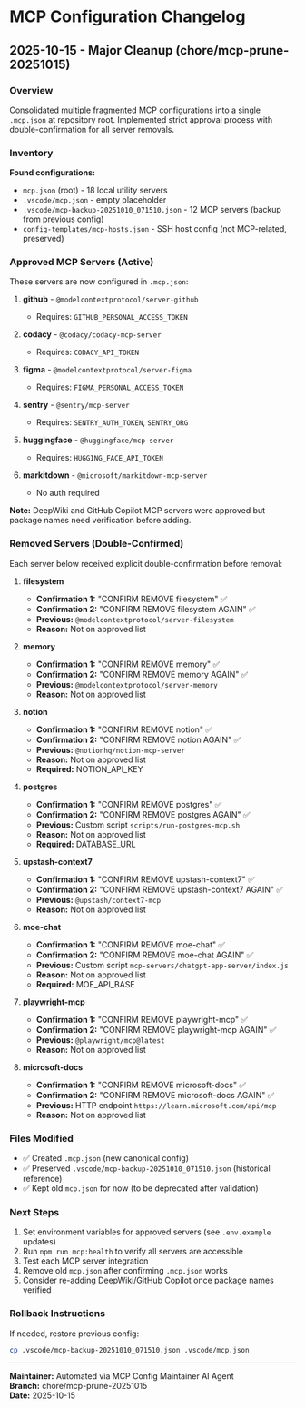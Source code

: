 # MCP Configuration Changelog

## 2025-10-15 - Major Cleanup (chore/mcp-prune-20251015)

### Overview
Consolidated multiple fragmented MCP configurations into a single `.mcp.json` at repository root.
Implemented strict approval process with double-confirmation for all server removals.

### Inventory
**Found configurations:**
- `mcp.json` (root) - 18 local utility servers
- `.vscode/mcp.json` - empty placeholder
- `.vscode/mcp-backup-20251010_071510.json` - 12 MCP servers (backup from previous config)
- `config-templates/mcp-hosts.json` - SSH host config (not MCP-related, preserved)

### Approved MCP Servers (Active)
These servers are now configured in `.mcp.json`:

1. **github** - `@modelcontextprotocol/server-github`
   - Requires: `GITHUB_PERSONAL_ACCESS_TOKEN`
   
2. **codacy** - `@codacy/codacy-mcp-server`
   - Requires: `CODACY_API_TOKEN`
   
3. **figma** - `@modelcontextprotocol/server-figma`
   - Requires: `FIGMA_PERSONAL_ACCESS_TOKEN`
   
4. **sentry** - `@sentry/mcp-server`
   - Requires: `SENTRY_AUTH_TOKEN`, `SENTRY_ORG`
   
5. **huggingface** - `@huggingface/mcp-server`
   - Requires: `HUGGING_FACE_API_TOKEN`
   
6. **markitdown** - `@microsoft/markitdown-mcp-server`
   - No auth required

**Note:** DeepWiki and GitHub Copilot MCP servers were approved but package names need verification before adding.

### Removed Servers (Double-Confirmed)

Each server below received explicit double-confirmation before removal:

1. **filesystem** 
   - **Confirmation 1:** "CONFIRM REMOVE filesystem" ✅
   - **Confirmation 2:** "CONFIRM REMOVE filesystem AGAIN" ✅
   - **Previous:** `@modelcontextprotocol/server-filesystem`
   - **Reason:** Not on approved list

2. **memory**
   - **Confirmation 1:** "CONFIRM REMOVE memory" ✅
   - **Confirmation 2:** "CONFIRM REMOVE memory AGAIN" ✅
   - **Previous:** `@modelcontextprotocol/server-memory`
   - **Reason:** Not on approved list

3. **notion**
   - **Confirmation 1:** "CONFIRM REMOVE notion" ✅
   - **Confirmation 2:** "CONFIRM REMOVE notion AGAIN" ✅
   - **Previous:** `@notionhq/notion-mcp-server`
   - **Reason:** Not on approved list
   - **Required:** NOTION_API_KEY

4. **postgres**
   - **Confirmation 1:** "CONFIRM REMOVE postgres" ✅
   - **Confirmation 2:** "CONFIRM REMOVE postgres AGAIN" ✅
   - **Previous:** Custom script `scripts/run-postgres-mcp.sh`
   - **Reason:** Not on approved list
   - **Required:** DATABASE_URL

5. **upstash-context7**
   - **Confirmation 1:** "CONFIRM REMOVE upstash-context7" ✅
   - **Confirmation 2:** "CONFIRM REMOVE upstash-context7 AGAIN" ✅
   - **Previous:** `@upstash/context7-mcp`
   - **Reason:** Not on approved list

6. **moe-chat**
   - **Confirmation 1:** "CONFIRM REMOVE moe-chat" ✅
   - **Confirmation 2:** "CONFIRM REMOVE moe-chat AGAIN" ✅
   - **Previous:** Custom script `mcp-servers/chatgpt-app-server/index.js`
   - **Reason:** Not on approved list
   - **Required:** MOE_API_BASE

7. **playwright-mcp**
   - **Confirmation 1:** "CONFIRM REMOVE playwright-mcp" ✅
   - **Confirmation 2:** "CONFIRM REMOVE playwright-mcp AGAIN" ✅
   - **Previous:** `@playwright/mcp@latest`
   - **Reason:** Not on approved list

8. **microsoft-docs**
   - **Confirmation 1:** "CONFIRM REMOVE microsoft-docs" ✅
   - **Confirmation 2:** "CONFIRM REMOVE microsoft-docs AGAIN" ✅
   - **Previous:** HTTP endpoint `https://learn.microsoft.com/api/mcp`
   - **Reason:** Not on approved list

### Files Modified
- ✅ Created `.mcp.json` (new canonical config)
- ✅ Preserved `.vscode/mcp-backup-20251010_071510.json` (historical reference)
- ✅ Kept old `mcp.json` for now (to be deprecated after validation)

### Next Steps
1. Set environment variables for approved servers (see `.env.example` updates)
2. Run `npm run mcp:health` to verify all servers are accessible
3. Test each MCP server integration
4. Remove old `mcp.json` after confirming `.mcp.json` works
5. Consider re-adding DeepWiki/GitHub Copilot once package names verified

### Rollback Instructions
If needed, restore previous config:
```bash
cp .vscode/mcp-backup-20251010_071510.json .vscode/mcp.json
```

---
**Maintainer:** Automated via MCP Config Maintainer AI Agent  
**Branch:** chore/mcp-prune-20251015  
**Date:** 2025-10-15

